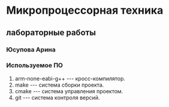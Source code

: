 # Микропроцессорная техника
## лабораторные работы
###  Юсупова Арина
### Используемое ПО
1. arm-none-eabi-g++ --- кросс-компилятор.
1. make --- система сборки проекта.
1. cmake --- система управления проектом.
1. git --- система контроля версий.